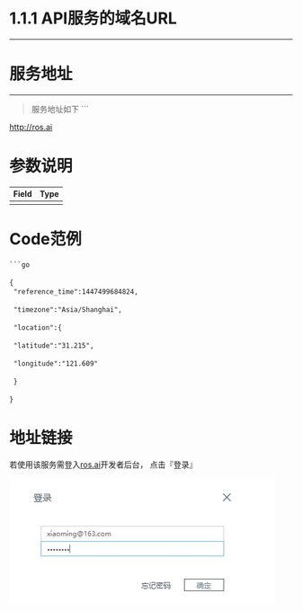 # 1.1.1 API服务的域名URL

---

# 服务地址

---

> 服务地址如下
> \`\`\`

[http:\/\/ros.ai](http://ros.ai)

# 参数说明

| Field | Type |
| --- | --- |
|  |  |



# Code范例

    ```go

    {
     "reference_time":1447499684824,

     "timezone":"Asia/Shanghai",

     "location":{

     "latitude":"31.215",

     "longitude":"121.609"

     }

    }

# 地址链接

若使用该服务需登入[ros.ai](http://ros.ai)开发者后台， 点击『登录』

![](/assets/QQ图片20161127160800.png)

